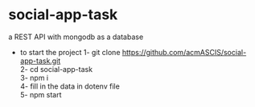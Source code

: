 # social-app-task
a REST API with mongodb as a database
- to start the project 
 1- git clone https://github.com/acmASCIS/social-app-task.git<br>
 2- cd social-app-task<br>
 3- npm i<br>
 4- fill in the data in dotenv file<br>
 5- npm start <br>
